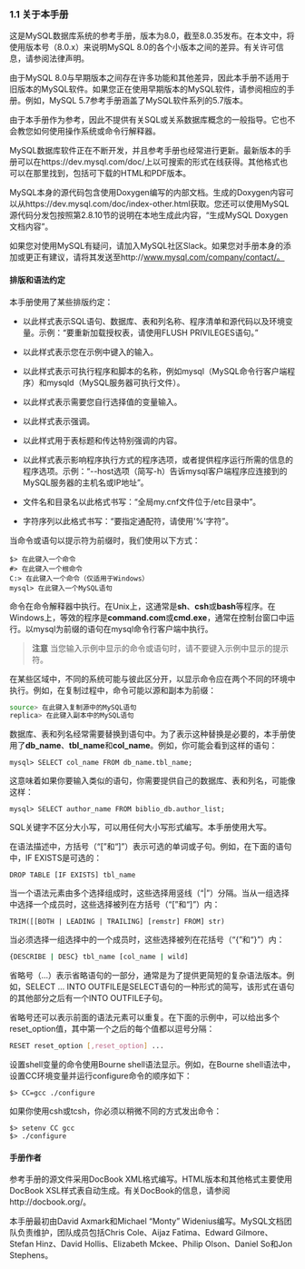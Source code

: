 ### 1.1 关于本手册

这是MySQL数据库系统的参考手册，版本为8.0，截至8.0.35发布。在本文中，将使用版本号（8.0.x）来说明MySQL 8.0的各个小版本之间的差异。有关许可信息，请参阅法律声明。

由于MySQL 8.0与早期版本之间存在许多功能和其他差异，因此本手册不适用于旧版本的MySQL软件。如果您正在使用早期版本的MySQL软件，请参阅相应的手册。例如，MySQL 5.7参考手册涵盖了MySQL软件系列的5.7版本。

由于本手册作为参考，因此不提供有关SQL或关系数据库概念的一般指导。它也不会教您如何使用操作系统或命令行解释器。

MySQL数据库软件正在不断开发，并且参考手册也经常进行更新。最新版本的手册可以在https://dev.mysql.com/doc/上以可搜索的形式在线获得。其他格式也可以在那里找到，包括可下载的HTML和PDF版本。

MySQL本身的源代码包含使用Doxygen编写的内部文档。生成的Doxygen内容可以从https://dev.mysql.com/doc/index-other.html获取。您还可以使用MySQL源代码分发包按照第2.8.10节的说明在本地生成此内容，“生成MySQL Doxygen文档内容”。

如果您对使用MySQL有疑问，请加入MySQL社区Slack。如果您对手册本身的添加或更正有建议，请将其发送至http://www.mysql.com/company/contact/。

#### 排版和语法约定

本手册使用了某些排版约定：

- 以此样式表示SQL语句、数据库、表和列名称、程序清单和源代码以及环境变量。示例：“要重新加载授权表，请使用FLUSH PRIVILEGES语句。”

- 以此样式表示您在示例中键入的输入。

- 以此样式表示可执行程序和脚本的名称，例如mysql（MySQL命令行客户端程序）和mysqld（MySQL服务器可执行文件）。

- 以此样式表示需要您自行选择值的变量输入。

- 以此样式表示强调。

- 以此样式用于表标题和传达特别强调的内容。

- 以此样式表示影响程序执行方式的程序选项，或者提供程序运行所需的信息的程序选项。示例：“--host选项（简写-h）告诉mysql客户端程序应连接到的MySQL服务器的主机名或IP地址”。

- 文件名和目录名以此格式书写：“全局my.cnf文件位于/etc目录中”。

- 字符序列以此格式书写：“要指定通配符，请使用'%'字符”。


当命令或语句以提示符为前缀时，我们使用以下方式：

```
$> 在此键入一个命令
#> 在此键入一个根命令
C:> 在此键入一个命令（仅适用于Windows）
mysql> 在此键入一个MySQL语句
```

命令在命令解释器中执行。在Unix上，这通常是**sh**、**csh**或**bash**等程序。在Windows上，等效的程序是**command.com**或**cmd.exe**，通常在控制台窗口中运行。以mysql为前缀的语句在mysql命令行客户端中执行。

> **注意**
> 当您输入示例中显示的命令或语句时，请不要键入示例中显示的提示符。

在某些区域中，不同的系统可能与彼此区分开，以显示命令应在两个不同的环境中执行。例如，在复制过程中，命令可能以源和副本为前缀：

```bash
source> 在此键入复制源中的MySQL语句
replica> 在此键入副本中的MySQL语句
```

数据库、表和列名经常需要替换到语句中。为了表示这种替换是必要的，本手册使用了**db_name**、**tbl_name**和**col_name**。例如，你可能会看到这样的语句：

```mysql
mysql> SELECT col_name FROM db_name.tbl_name;
```

这意味着如果你要输入类似的语句，你需要提供自己的数据库、表和列名，可能像这样：

```mysql
mysql> SELECT author_name FROM biblio_db.author_list;
```

SQL关键字不区分大小写，可以用任何大小写形式编写。本手册使用大写。

在语法描述中，方括号（“[”和“]”）表示可选的单词或子句。例如，在下面的语句中，IF EXISTS是可选的：

```mysql
DROP TABLE [IF EXISTS] tbl_name
```

当一个语法元素由多个选择组成时，这些选择用竖线（“|”）分隔。当从一组选择中选择一个成员时，这些选择被列在方括号（“[”和“]”）内：

```mysql
TRIM([[BOTH | LEADING | TRAILING] [remstr] FROM] str)
```

当必须选择一组选择中的一个成员时，这些选择被列在花括号（“{”和“}”）内：

```bash
{DESCRIBE | DESC} tbl_name [col_name | wild]
```

省略号（...）表示省略语句的一部分，通常是为了提供更简短的复杂语法版本。例如，SELECT ... INTO OUTFILE是SELECT语句的一种形式的简写，该形式在语句的其他部分之后有一个INTO OUTFILE子句。

省略号还可以表示前面的语法元素可以重复。在下面的示例中，可以给出多个reset_option值，其中第一个之后的每个值都以逗号分隔：

```bash
RESET reset_option [,reset_option] ...
```

设置shell变量的命令使用Bourne shell语法显示。例如，在Bourne shell语法中，设置CC环境变量并运行configure命令的顺序如下：

```
$> CC=gcc ./configure
```

如果你使用csh或tcsh，你必须以稍微不同的方式发出命令：

```
$> setenv CC gcc
$> ./configure
```

#### 手册作者

参考手册的源文件采用DocBook XML格式编写。HTML版本和其他格式主要使用DocBook XSL样式表自动生成。有关DocBook的信息，请参阅http://docbook.org/。

本手册最初由David Axmark和Michael “Monty” Widenius编写。MySQL文档团队负责维护，团队成员包括Chris Cole、Aijaz Fatima、Edward Gilmore、Stefan Hinz、David Hollis、Elizabeth Mckee、Philip Olson、Daniel So和Jon Stephens。